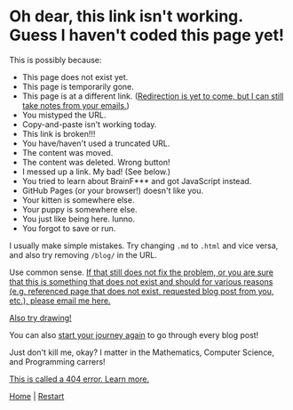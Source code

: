 [email]: mailto:deanlovesmargie@gmail.com
[home]: https://javascriptlearner815.github.io/
[error]: https://developer.mozilla.org/en-US/docs/Web/HTTP/Status/404
[draw]: https://h1n3f.csb.app/
[restart]: https://javascriptlearner815.github.io/2020/07/31/my-first-blog-post.html

# Oh dear, this link isn't working. Guess I haven't coded this page yet!

This is possibly because:

- This page does not exist yet.
- This page is temporarily gone.
- This page is at a different link. ([Redirection is yet to come, but I can still take notes from your emails.][email])
- You mistyped the URL.
- Copy-and-paste isn't working today.
- This link is broken!!!
- You have/haven't used a truncated URL.
- The content was moved.
- The content was deleted. Wrong button!
- I messed up a link. My bad! (See below.)
- You tried to learn about BrainF*** and got JavaScript instead.
- GitHub Pages (or your browser!) doesn't like you.
- Your kitten is somewhere else.
- Your puppy is somewhere else.
- You just like being here. Iunno.
- You forgot to save or run.

I usually make simple mistakes. Try changing `.md` to `.html` and vice versa, and also try removing `/blog/` in the URL.

Use common sense. [If that still does not fix the problem, or you are sure that this is something that does not exist and should for various reasons (e.g. referenced page that does not exist, requested blog post from you, etc.), please email me here.][email]

[Also try drawing!][draw]

You can also [start your journey again][restart] to go through every blog post!

Just don't kill me, okay? I matter in the Mathematics, Computer Science, and Programming carrers!

[This is called a 404 error. Learn more.][error]

[Home][home] | [Restart][restart]
